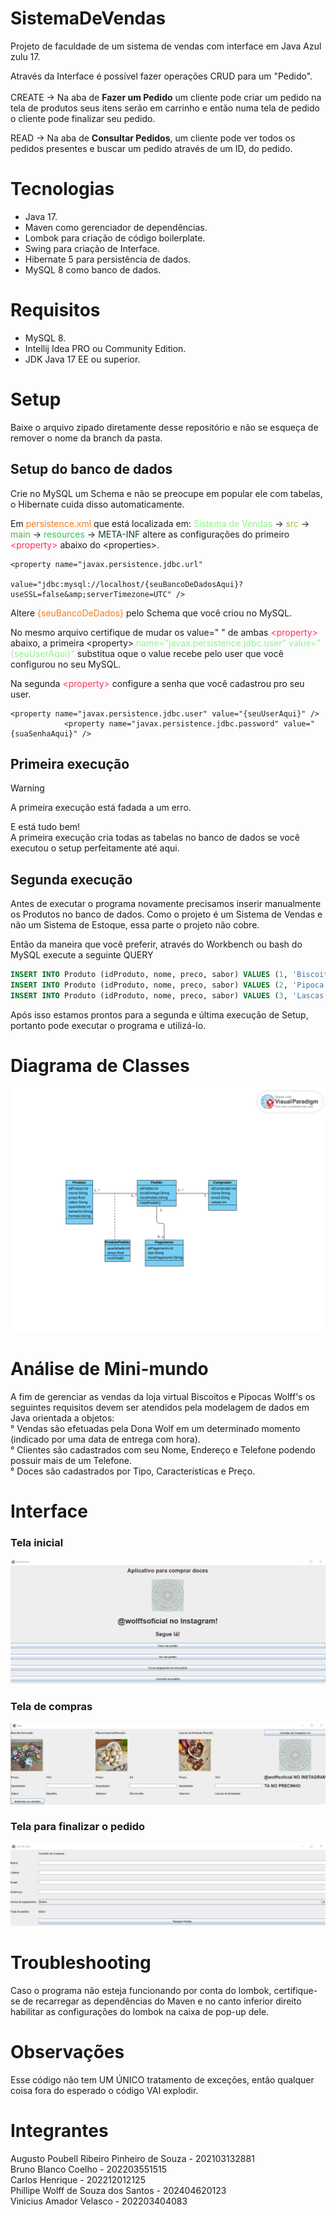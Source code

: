# SistemaDeVendas
Projeto de faculdade de um sistema de vendas com interface em Java Azul zulu 17.
    
Através da Interface é possível fazer operações CRUD para 
um "Pedido".<br></br>
CREATE → Na aba de **Fazer um Pedido** um cliente pode criar um pedido na tela de 
produtos seus itens serão em carrinho e então numa tela de pedido 
o cliente pode finalizar seu pedido.

READ → Na aba de **Consultar Pedidos**, um cliente pode ver todos os pedidos presentes
e buscar um pedido através de um ID, do pedido.

[//]: # (<br><span style="color:#fe315d">U</span>)

[//]: # (<br><span style="color:#fe315d">D</span>)

# Tecnologias
- Java 17.
- Maven como gerenciador de dependências.
- Lombok para criação de código boilerplate.
- Swing para criação de Interface.
- Hibernate 5 para persistência de dados.
- MySQL 8 como banco de dados.

# Requisitos
- MySQL 8.
- Intellij Idea PRO ou Community Edition.
- JDK Java 17 EE ou superior.

# Setup
Baixe o arquivo zipado diretamente desse repositório e não se esqueça de 
remover o nome da branch da pasta.

## Setup do banco de dados

Crie no MySQL um Schema e não se preocupe em popular ele com tabelas, o Hibernate cuida disso automaticamente.

Em <span style="color:#f97a12">persistence.xml</span> que está localizada em:
<span style="color:#91F38B">Sistema de Vendas</span> → 
<span style="color:#9FC638">src</span> → 
<span style="color:#57AE4E">main</span> → 
<span style="color:#34C450">resources</span> → 
<span style="color:#0B4529">META-INF</span>
 altere as configurações do primeiro <span style="color:#fe315d">&lt;property&gt;</span> abaixo do &lt;properties&gt;.
```
<property name="javax.persistence.jdbc.url"
                      value="jdbc:mysql://localhost/{seuBancoDeDadosAqui}?useSSL=false&amp;serverTimezone=UTC" />
```
Altere <span style="color:#f97a12">{seuBancoDeDados}</span> 
pelo Schema que você criou no MySQL.

No mesmo arquivo certifique de mudar os value=" " de ambas <span style="color:#fe315d">&lt;property&gt;</span> abaixo, 
a primeira &lt;property&gt; <span style="color:#91F38B">name="javax.persistence.jdbc.user" value="{seuUserAqui}"</span> substitua oque 
o value recebe pelo user que você configurou no seu MySQL.

Na segunda <span style="color:#fe315d">&lt;property&gt;</span> <span style="color:#91F38B"><property name="javax.persistence.jdbc.password" value="{suaSenhaAqui}" /></span>
configure a senha que você cadastrou pro seu user.

```
<property name="javax.persistence.jdbc.user" value="{seuUserAqui}" />
            <property name="javax.persistence.jdbc.password" value="{suaSenhaAqui}" />
```

## Primeira execução

> [!WARNING]
> A primeira execução está fadada a um erro.

E está tudo bem!<br>
A primeira execução cria todas as tabelas no banco de dados se você executou o setup perfeitamente
até aqui.

## Segunda execução

Antes de executar o programa novamente precisamos inserir manualmente os 
Produtos no banco de dados. Como o projeto é um Sistema de Vendas e não 
um Sistema de Estoque, essa parte o projeto não cobre.

Então da maneira que você preferir, através do Workbench ou bash do MySQL execute a seguinte
QUERY
``` sql
INSERT INTO Produto (idProduto, nome, preco, sabor) VALUES (1, 'Biscoito Decorado', 18.0, 'Baunilha');
INSERT INTO Produto (idProduto, nome, preco, sabor) VALUES (2, 'Pipoca Gourmet (Pacote)', 8.0, 'Pão de Alho');
INSERT INTO Produto (idProduto, nome, preco, sabor) VALUES (3, 'Lascas de Brownie (Pacote)', 30.0, 'Lascas de Browniew');
```

Após isso estamos prontos para a segunda e última execução de Setup, portanto pode 
executar o programa e utilizá-lo.

# Diagrama de Classes
![DomainModel](https://raw.githubusercontent.com/Fflow021/SistemaDeVendas/main/assets/Diagrama_Classes-1.png)

# Análise de Mini-mundo
A fim de gerenciar as vendas da loja virtual Biscoitos e Pipocas Wolff's os seguintes requisitos devem ser atendidos pela modelagem de dados em Java orientada a objetos:<br>
° Vendas são efetuadas pela Dona Wolf em um determinado momento (indicado por uma data de entrega com hora).<br>
° Clientes são cadastrados com seu Nome, Endereço e Telefone podendo possuir mais de um Telefone.<br>
° Doces são cadastrados por Tipo, Características e Preço.<br>

# Interface
### Tela inicial
![MainScreen](https://github.com/Fflow021/SistemaDeVendas/blob/b76fd6064e57353fd152047b440e746d07808949/assets/assetsFotosDaTela/MainScreen.png)
### Tela de compras
![AppScreen](https://github.com/Fflow021/SistemaDeVendas/blob/b76fd6064e57353fd152047b440e746d07808949/assets/assetsFotosDaTela/AppScreen.png)
### Tela para finalizar o pedido
![TelaDeCarrinho](https://github.com/Fflow021/SistemaDeVendas/blob/b76fd6064e57353fd152047b440e746d07808949/assets/assetsFotosDaTela/TelaDoCarrinho.png)

[//]: # (Tela de Consulta de Pedidos)

[//]: # (![TelaDeConsulta]&#40;&#41;)
# Troubleshooting

Caso o programa não esteja funcionando por conta do lombok, certifique-se de 
recarregar as dependências do Maven e no canto inferior direito habilitar as 
configurações do lombok na caixa de pop-up dele.

# Observações
Esse código não tem UM ÚNICO tratamento de exceções, então qualquer coisa 
fora do esperado o código VAI explodir.

# Integrantes
Augusto Poubell Ribeiro Pinheiro de Souza - 202103132881<br>
Bruno Blanco Coelho - 202203551515<br>
Carlos Henrique - 202212012125<br>
Phillipe Wolff de Souza dos Santos - 202404620123<br>
Vinicius Amador Velasco - 202203404083<br>
